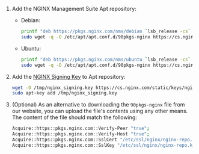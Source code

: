 1. Add the NGINX Management Suite Apt repository:

   - Debian:

      ```bash
      printf "deb https://pkgs.nginx.com/nms/debian `lsb_release -cs` nginx-plus\n" | sudo tee /etc/apt/sources.list.d/nms.list
      sudo wget -q -O /etc/apt/apt.conf.d/90pkgs-nginx https://cs.nginx.com/static/files/90pkgs-nginx
      ```

   - Ubuntu:

      ```bash
      printf "deb https://pkgs.nginx.com/nms/ubuntu `lsb_release -cs` nginx-plus\n" | sudo tee /etc/apt/sources.list.d/nms.list
      sudo wget -q -O /etc/apt/apt.conf.d/90pkgs-nginx https://cs.nginx.com/static/files/90pkgs-nginx
      ```

1. Add the [NGINX Signing Key](https://nginx.org/keys/nginx_signing.key) to Apt repository:

    ```bash
    wget -O /tmp/nginx_signing.key https://cs.nginx.com/static/keys/nginx_signing.key
    sudo apt-key add /tmp/nginx_signing.key
    ```

1. (Optional) As an alternative to downloading the `90pkgs-nginx` file from our website, you can upload the file's contents using any other means. The content of the file should match the following:

   ```bash
   Acquire::https::pkgs.nginx.com::Verify-Peer "true";
   Acquire::https::pkgs.nginx.com::Verify-Host "true";
   Acquire::https::pkgs.nginx.com::SslCert "/etc/ssl/nginx/nginx-repo.crt";
   Acquire::https::pkgs.nginx.com::SslKey "/etc/ssl/nginx/nginx-repo.key";
   ```

<!-- Do not remove. Keep this code at the bottom of the include -->
<!-- DOCS-1053 -->